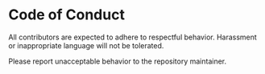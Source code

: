 # Code of Conduct

All contributors are expected to adhere to respectful behavior. Harassment or inappropriate language will not be tolerated.

Please report unacceptable behavior to the repository maintainer.
